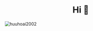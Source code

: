 <h1 align="center">Hi 👋</h1>
<p>&nbsp;<img align="center" src="https://github-readme-stats.vercel.app/api?username=huuhoai2002&show_icons=true&locale=en" alt="huuhoai2002" /></p>



